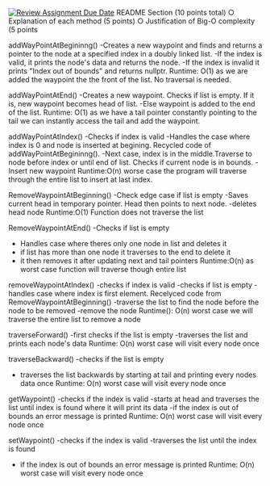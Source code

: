 [![Review Assignment Due Date](https://classroom.github.com/assets/deadline-readme-button-22041afd0340ce965d47ae6ef1cefeee28c7c493a6346c4f15d667ab976d596c.svg)](https://classroom.github.com/a/j-DzvjBA)
README Section (10 points total)
○ Explanation of each method (5 points)
○ Justification of Big-O complexity (5 points

addWayPointAtBegininng()
-Creates a new waypoint and finds and returns a pointer to the node at a specified index in a doubly linked list. 
-If the index is valid, it prints the node's data and returns the node. 
-If the index is invalid it prints "Index out of bounds" and returns nullptr.
Runtime: O(1) as we are added the waypoint the the front of the list. No traversal is needed.

addWayPointAtEnd()
-Creates a new waypoint. Checks if list is empty. If it is, new waypoint becomes head of list.
-Else waypoint is added to the end of the list.
Runtime: O(1) as we have a tail pointer constantly pointing to the tail we can instantly access the tail and add the waypoint.

addWayPointAtIndex()
-Checks if index is valid
-Handles the case where index is 0 and node is inserted at begining. Recycled code of addWayPointAtBegininng().
-Next case, index is in the middle.Traverse to node before index or until end of list. Checks if current node is in bounds.
-Insert new waypoint
Runtime:O(n) worse case the program will traverse through the entire list to insert at last index.

RemoveWaypointAtBeginning()
-Check edge case if list is empty
-Saves current head in temporary pointer. Head then points to next node.
-deletes head node
Runtime:O(1) Function does not traverse the list

RemoveWaypointAtEnd()
-Checks if list is empty
- Handles case where theres only one node in list and deletes it
- if list has more than one node it traverses to the end to delete it
- it then removes it after updating next and tail pointers
Runtime:O(n) as worst case function will traverse though entire list

removeWaypointAtIndex()
-checks if index is valid
-checks if list is empty
-handles case where index is first element. Recelyced code from RemoveWaypointAtBeginning()
-traverse the list to find the node before the node to be removed
-remove the node
Runtime(): O(n) worst case we will traverse the entire list to remove a node

traverseForward()
-first checks if the list is empty
-traverses the list and prints each node's data
Runtime: O(n) worst case will visit every node once

traverseBackward()
-checks if the list is empty
- traverses the list backwards by starting at tail and printing every nodes data once
  Runtime: O(n) worst case will visit every node once

getWaypoint()
-checks if the index is valid
-starts at head and traverses the list until index is found where it will print its data
-if the index is out of bounds an error message is printed
Runtime: O(n) worst case will visit every node once

setWaypoint()
-checks if the index is valid
-traverses the list until the index is found
- if the index is out of bounds an error message is printed
  Runtime: O(n) worst case will visit every node once